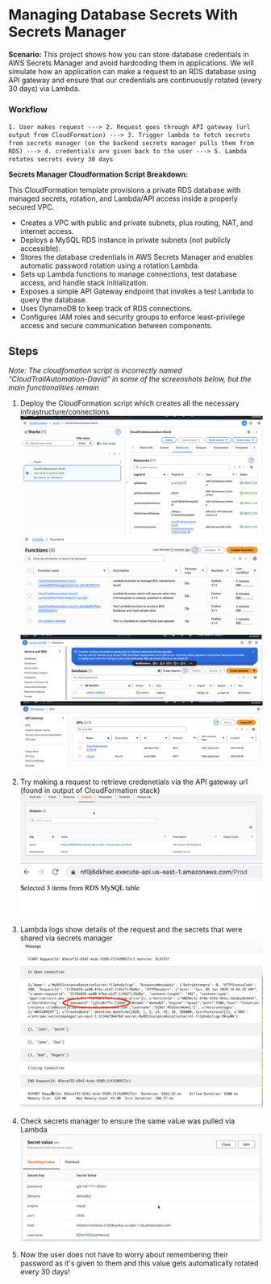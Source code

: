 # Managing Database Secrets With Secrets Manager

**Scenario:** This project shows how you can store database credentials in AWS Secrets Manager and avoid hardcoding them in applications. We will simulate how an application can make a request to an RDS database using API gateway and ensure that our credentials are continuously rotated (every 30 days) via Lambda.

### Workflow
```
1. User makes request ---> 2. Request goes through API gateway (url output from CloudFormation) ---> 3. Trigger lambda to fetch secrets from secrets manager (on the backend secrets manager pulls them from RDS) ---> 4. credentials are given back to the user ---> 5. Lambda rotates secrets every 30 days
```

**Secrets Manager Cloudformation Script Breakdown:**

This CloudFormation template provisions a private RDS database with managed secrets, rotation, and Lambda/API access inside a properly secured VPC.

* Creates a VPC with public and private subnets, plus routing, NAT, and internet access.
* Deploys a MySQL RDS instance in private subnets (not publicly accessible).
* Stores the database credentials in AWS Secrets Manager and enables automatic password rotation using a rotation Lambda.
* Sets up Lambda functions to manage connections, test database access, and handle stack initialization.
* Exposes a simple API Gateway endpoint that invokes a test Lambda to query the database.
* Uses DynamoDB to keep track of RDS connections.
* Configures IAM roles and security groups to enforce least-privilege access and secure communication between components.

## Steps
*Note: The cloudfomation script is incorrectly named "CloudTrailAutomation-David" in some of the screenshots below, but the main functionalities remain*

1. Deploy the CloudFormation script which creates all the necessary infrastructure/connections
![Alt text](photos/cloudformation1.png)
![Alt text](photos/lambda1.png)
![Alt text](photos/rds1.png)
![Alt text](photos/api1.png)

2. Try making a request to retrieve credenetials via the API gateway url (found in output of CloudFormation stack)
![Alt text](photos/api2.png)
![Alt text](photos/api3.png)

3. Lambda logs show details of the request and the secrets that were shared via secrets manager
![Alt text](photos/lambda2.png)

4. Check secrets manager to ensure the same value was pulled via Lambda
![Alt text](photos/secrets_manager1.png)

5. Now the user does not have to worry about remembering their password as it's given to them and this value gets automatically rotated every 30 days!
